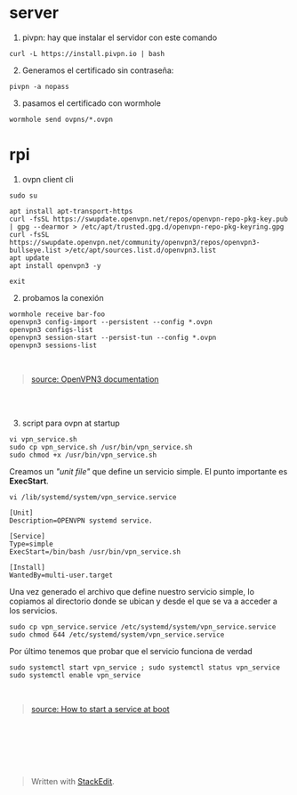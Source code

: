# server
1.  pivpn: hay que instalar el servidor con este comando


```
curl -L https://install.pivpn.io | bash
```
2. Generamos el certificado sin contraseña:
```
pivpn -a nopass
```
3. pasamos el certificado con wormhole
```
wormhole send ovpns/*.ovpn
```

# rpi
1.  ovpn client cli
```
sudo su
```
```
apt install apt-transport-https
curl -fsSL https://swupdate.openvpn.net/repos/openvpn-repo-pkg-key.pub | gpg --dearmor > /etc/apt/trusted.gpg.d/openvpn-repo-pkg-keyring.gpg
curl -fsSL https://swupdate.openvpn.net/community/openvpn3/repos/openvpn3-bullseye.list >/etc/apt/sources.list.d/openvpn3.list
apt update
apt install openvpn3 -y
```
```
exit
```
2. probamos la conexión 

```
wormhole receive bar-foo
openvpn3 config-import --persistent --config *.ovpn
openvpn3 configs-list
openvpn3 session-start --persist-tun --config *.ovpn
openvpn3 sessions-list
```
<br>

> [source: OpenVPN3 documentation](https://community.openvpn.net/openvpn/wiki/OpenVPN3Linux/)

<br><br>

3. script para ovpn at startup

```
vi vpn_service.sh
sudo cp vpn_service.sh /usr/bin/vpn_service.sh
sudo chmod +x /usr/bin/vpn_service.sh
```
Creamos un *"unit file"* que define un servicio simple. El punto importante es **ExecStart**.
```
vi /lib/systemd/system/vpn_service.service
```
```
[Unit] 
Description=OPENVPN systemd service. 

[Service] 
Type=simple 
ExecStart=/bin/bash /usr/bin/vpn_service.sh 

[Install] 
WantedBy=multi-user.target
```
Una vez generado el archivo que define nuestro servicio simple, lo copiamos al directorio donde se ubican y desde el que se va a acceder a los servicios.
```
sudo cp vpn_service.service /etc/systemd/system/vpn_service.service
sudo chmod 644 /etc/systemd/system/vpn_service.service
```
Por último tenemos que probar que el servicio funciona de verdad
```
sudo systemctl start vpn_service ; sudo systemctl status vpn_service
sudo systemctl enable vpn_service
```

<br>

> [source: How to start a service at boot](https://www.linode.com/docs/guides/start-service-at-boot/)

<br><br><br><br><br>
> Written with [StackEdit](https://stackedit.io/).

<!--stackedit_data:
eyJoaXN0b3J5IjpbLTgxODc3NjgzNV19
-->
